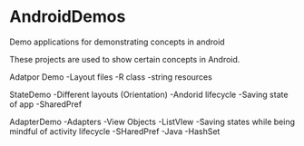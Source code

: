 # AndroidDemos
Demo applications for demonstrating concepts in android

These projects are used to show certain concepts in Android.

Adatpor Demo
  -Layout files
  -R class
  -string resources

StateDemo
  -Different layouts (Orientation)
  -Andorid lifecycle
  -Saving state of app
  -SharedPref

AdapterDemo
  -Adapters
  -View Objects
    -ListVIew
  -Saving states while being mindful of activity lifecycle
  -SHaredPref
  -Java
    -HashSet
